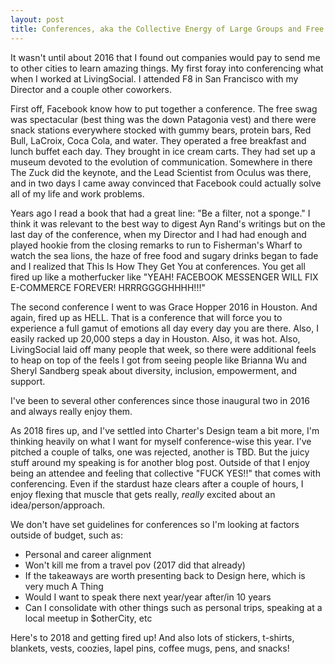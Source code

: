 ```yaml
---
layout: post
title: Conferences, aka the Collective Energy of Large Groups and Free Stuff
---
```


It wasn't until about 2016 that I found out companies would pay to send me to other cities to learn amazing things. My first foray into conferencing what when I worked at LivingSocial. I attended F8 in San Francisco with my Director and a couple other coworkers.

First off, Facebook know how to put together a conference. The free swag was spectacular (best thing was the down Patagonia vest) and there were snack stations everywhere stocked with gummy bears, protein bars, Red Bull, LaCroix, Coca Cola, and water. They operated a free breakfast and lunch buffet each day. They brought in ice cream carts. They had set up a museum devoted to the evolution of communication. Somewhere in there The Zuck did the keynote, and the Lead Scientist from Oculus was there, and in two days I came away convinced that Facebook could actually solve all of my life and work problems.

Years ago I read a book that had a great line: "Be a filter, not a sponge." I think it was relevant to the best way to digest Ayn Rand's writings but on the last day of the conference, when my Director and I had had enough and played hookie from the closing remarks to run to Fisherman's Wharf to watch the sea lions, the haze of free food and sugary drinks began to fade and I realized that This Is How They Get You at conferences. You get all fired up like a motherfucker like "YEAH! FACEBOOK MESSENGER WILL FIX E-COMMERCE FOREVER! HRRRGGGGHHHH!!!"

The second conference I went to was Grace Hopper 2016 in Houston. And again, fired up as HELL. That is a conference that will force you to experience a full gamut of emotions all day every day you are there. Also, I easily racked up 20,000 steps a day in Houston. Also, it was hot. Also, LivingSocial laid off many people that week, so there were additional feels to heap on top of the feels I got from seeing people like Brianna Wu and Sheryl Sandberg speak about diversity, inclusion, empowerment, and support.

I've been to several other conferences since those inaugural two in 2016 and always really enjoy them.

As 2018 fires up, and I've settled into Charter's Design team a bit more, I'm thinking heavily on what I want for myself conference-wise this year. I've pitched a couple of talks, one was rejected, another is TBD. But the juicy stuff around my speaking is for another blog post. Outside of that I enjoy being an attendee and feeling that collective "FUCK YES!!" that comes with conferencing. Even if the stardust haze clears after a couple of hours, I enjoy flexing that muscle that gets really, _really_ excited about an idea/person/approach.

We don't have set guidelines for conferences so I'm looking at factors outside of budget, such as:  
- Personal and career alignment
- Won't kill me from a travel pov (2017 did that already)
- If the takeaways are worth presenting back to Design here, which is very much A Thing
- Would I want to speak there next year/year after/in 10 years
- Can I consolidate with other things such as personal trips, speaking at a local meetup in $otherCity, etc

Here's to 2018 and getting fired up! And also lots of stickers, t-shirts, blankets, vests, coozies, lapel pins, coffee mugs, pens, and snacks!
